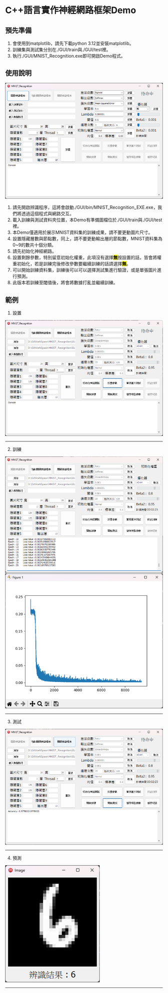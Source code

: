 # C++語言實作神經網路框架Demo 

## 預先準備

1. 會使用到matplotlib，請先下載python 3.12並安裝matplotlib。
2. 訓練集與測試集分別在./GUI/train與./GUI/test裡。
3. 執行./GUI/MNIST_Recognition.exe即可開啟Demo程式。

## 使用說明
![GUI](./GUI/image/GUI.png)
1. 請先開啟辨識程序，這將會啟動./GUI/bin/MNIST_Recognition_EXE.exe，我們將透過這個程式與網路交互。
2. 載入訓練與測試資料夾位置，本Demo有準備圖檔位於./GUI/train與./GUI/test裡。
3. 本Demo僅適用於展示MNIST資料集的訓練成果，請不要更動圖片尺寸。
4. 設置隱藏層數與節點數，同上，請不要更動輸出層的節點數，MNIST資料集為0~9的數共十個分類。
5. 請先初始化神經網路。
5. 設置剩餘參數，特別留意初始化權重，此項沒有選擇<mark>__無__</mark>按設置的話，皆會將權重初始化，若是訓練完後修改參數要繼續訓練的話請選擇<mark>__無__</mark>。
6. 可以開始訓練資料集，訓練後可以可以選擇測試集進行驗證，或是單張圖片進行預測。
7. 此版本若訓練至閾值後，將會將數據打亂並繼續訓練。

## 範例
1. 設置

![Setting](./GUI/image/Smaple_Setting.png)

---

2. 訓練

![Training](./GUI/image/Training_Result.png)
![Loss](./GUI/image/Loss_Curve.png)

---

3. 測試

![Test](./GUI/image/Test.png)

---

4. 預測

![Predict](./GUI/image/Predict.png)

---




